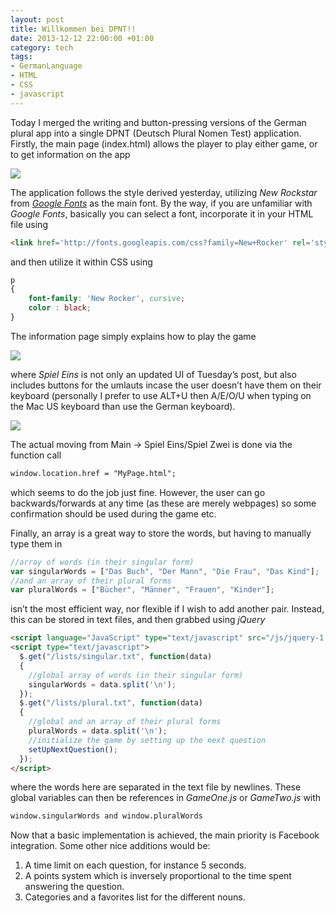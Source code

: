 ```yaml
---
layout: post
title: Willkommen bei DPNT!!
date: 2013-12-12 22:00:00 +01:00
category: tech
tags:
- GermanLanguage
- HTML
- CSS
- javascript
---
```

Today I merged the writing and button-pressing versions of the German plural app into a single DPNT (Deutsch Plural Nomen Test) application. Firstly, the main page (index.html) allows the player to play either game, or to get information on the app

![]({{site.baseurl}}/assets/images/posts/2013/13-12-12/01.png)

The application follows the style derived yesterday, utilizing *New Rockstar* from [*Google Fonts*](https://fonts.google.com/) as the main font. By the way, if you are unfamiliar with *Google Fonts*, basically you can select a font, incorporate it in your HTML file using

```html
<link href='http://fonts.googleapis.com/css?family=New+Rocker' rel='stylesheet' type='text/css'>
```

and then utilize it within CSS using

```css
p
{
    font-family: 'New Rocker', cursive;
    color : black;
}
```

The information page simply explains how to play the game

![]({{site.baseurl}}/assets/images/posts/2013/13-12-12/02.png)

where *Spiel Eins* is not only an updated UI of Tuesday’s post, but also includes buttons for the umlauts incase the user doesn’t have them on their keyboard (personally I prefer to use ALT+U then A/E/O/U when typing on the Mac US keyboard than use the German keyboard).

![]({{site.baseurl}}/assets/images/posts/2013/13-12-12/03.png)

The actual moving from Main → Spiel Eins/Spiel Zwei is done via the function call

```html
window.location.href = "MyPage.html";
```

which seems to do the job just fine. However, the user can go backwards/forwards at any time (as these are merely webpages) so some confirmation should be used during the game etc.

Finally, an array is a great way to store the words, but having to manually type them in

```javascript
//array of words (in their singular form)
var singularWords = ["Das Buch", "Der Mann", "Die Frau", "Das Kind"];
//and an array of their plural forms
var pluralWords = ["Bücher", "Männer", "Frauen", "Kinder"];
```

isn’t the most efficient way, nor flexible if I wish to add another pair. Instead, this can be stored in text files, and then grabbed using *jQuery*

```html
<script language="JavaScript" type="text/javascript" src="/js/jquery-1.10.2.js"></script>
<script type="text/javascript">
  $.get("/lists/singular.txt", function(data)
  {
    //global array of words (in their singular form)
    singularWords = data.split('\n');
  });
  $.get("/lists/plural.txt", function(data)
  {
    //global and an array of their plural forms
    pluralWords = data.split('\n');
    //initialize the game by setting up the next question
    setUpNextQuestion();
  });
</script>
```

where the words here are separated in the text file by newlines. These global variables can then be references in *GameOne.js* or *GameTwo.js* with

```html
window.singularWords and window.pluralWords
```

Now that a basic implementation is achieved, the main priority is Facebook integration. Some other nice additions would be:
1. A time limit on each question, for instance 5 seconds.
2. A points system which is inversely proportional to the time spent answering the question.
3. Categories and a favorites list for the different nouns.
